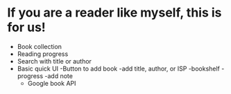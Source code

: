 # If you are a reader like myself, this is for us! 
- Book collection
- Reading progress
- Search with title or author
- Basic quick UI
    -Button to add book
    -add title, author, or ISP
    -bookshelf
    -progress
    -add note
  - Google book API
